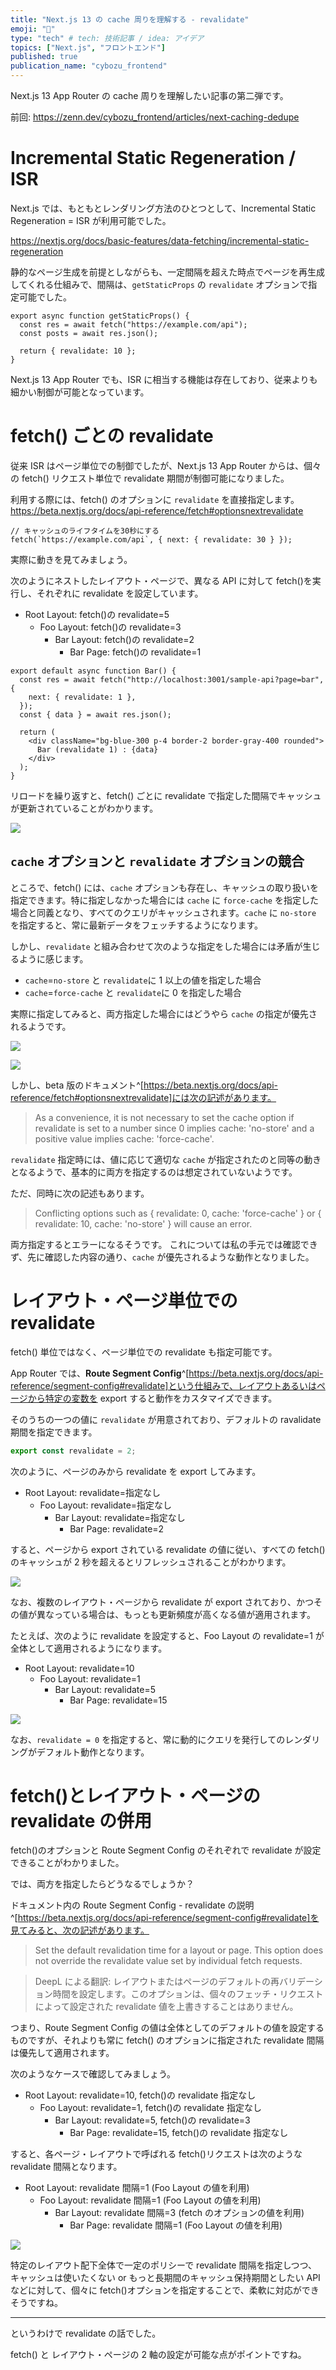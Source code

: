 ```yaml
---
title: "Next.js 13 の cache 周りを理解する - revalidate"
emoji: "🚚"
type: "tech" # tech: 技術記事 / idea: アイデア
topics: ["Next.js", "フロントエンド"]
published: true
publication_name: "cybozu_frontend"
---
```


Next.js 13 App Router の cache 周りを理解したい記事の第二弾です。

前回:
https://zenn.dev/cybozu_frontend/articles/next-caching-dedupe

# Incremental Static Regeneration / ISR

Next.js では、もともとレンダリング方法のひとつとして、Incremental Static Regeneration = ISR が利用可能でした。

https://nextjs.org/docs/basic-features/data-fetching/incremental-static-regeneration

静的なページ生成を前提としながらも、一定間隔を超えた時点でページを再生成してくれる仕組みで、間隔は、`getStaticProps` の `revalidate` オプションで指定可能でした。

```ts:従来のISRとrevalidate
export async function getStaticProps() {
  const res = await fetch("https://example.com/api");
  const posts = await res.json();

  return { revalidate: 10 };
}
```

Next.js 13 App Router でも、ISR に相当する機能は存在しており、従来よりも細かい制御が可能となっています。

# fetch() ごとの revalidate

従来 ISR はページ単位での制御でしたが、Next.js 13 App Router からは、個々の fetch() リクエスト単位で revalidate 期間が制御可能になりました。

利用する際には、fetch() のオプションに `revalidate` を直接指定します。
https://beta.nextjs.org/docs/api-reference/fetch#optionsnextrevalidate

```ts:fetch()とrevalidate
// キャッシュのライフタイムを30秒にする
fetch(`https://example.com/api`, { next: { revalidate: 30 } });
```

実際に動きを見てみましょう。

次のようにネストしたレイアウト・ページで、異なる API に対して fetch()を実行し、それぞれに revalidate を設定しています。

- Root Layout: fetch()の revalidate=5
  - Foo Layout: fetch()の revalidate=3
    - Bar Layout: fetch()の revalidate=2
      - Bar Page: fetch()の revalidate=1

```tsx:revalidateを用いたページコンポーネントの例
export default async function Bar() {
  const res = await fetch("http://localhost:3001/sample-api?page=bar", {
    next: { revalidate: 1 },
  });
  const { data } = await res.json();

  return (
    <div className="bg-blue-300 p-4 border-2 border-gray-400 rounded">
      Bar (revalidate 1) : {data}
    </div>
  );
}
```

リロードを繰り返すと、fetch() ごとに revalidate で指定した間隔でキャッシュが更新されていることがわかります。

![](/images/next-caching/revalidate-1.gif)

## `cache` オプションと `revalidate` オプションの競合

ところで、fetch() には、`cache` オプションも存在し、キャッシュの取り扱いを指定できます。特に指定しなかった場合には `cache` に `force-cache` を指定した場合と同義となり、すべてのクエリがキャッシュされます。`cache` に `no-store` を指定すると、常に最新データをフェッチするようになります。

しかし、`revalidate` と組み合わせて次のような指定をした場合には矛盾が生じるように感じます。

- `cache`=`no-store` と `revalidate`に 1 以上の値を指定した場合
- `cache`=`force-cache` と `revalidate`に 0 を指定した場合

実際に指定してみると、両方指定した場合にはどうやら `cache` の指定が優先されるようです。

![](/images/next-caching/revalidate-2.gif)

![](/images/next-caching/revalidate-3.gif)

しかし、beta 版のドキュメント^[https://beta.nextjs.org/docs/api-reference/fetch#optionsnextrevalidate]には次の記述があります。

> As a convenience, it is not necessary to set the cache option if revalidate is set to a number since 0 implies cache: 'no-store' and a positive value implies cache: 'force-cache'.

`revalidate` 指定時には、値に応じて適切な `cache` が指定されたのと同等の動きとなるようで、基本的に両方を指定するのは想定されていないようです。

ただ、同時に次の記述もあります。

> Conflicting options such as { revalidate: 0, cache: 'force-cache' } or { revalidate: 10, cache: 'no-store' } will cause an error.

両方指定するとエラーになるそうです。
これについては私の手元では確認できず、先に確認した内容の通り、`cache` が優先されるような動作となりました。

# レイアウト・ページ単位での revalidate

fetch() 単位ではなく、ページ単位での revalidate も指定可能です。

App Router では、**Route Segment Config**^[https://beta.nextjs.org/docs/api-reference/segment-config#revalidate]という仕組みで、レイアウトあるいはページから特定の変数を export すると動作をカスタマイズできます。

そのうちの一つの値に `revalidate` が用意されており、デフォルトの ravalidate 期間を指定できます。

```ts
export const revalidate = 2;
```

次のように、ページのみから revalidate を export してみます。

- Root Layout: revalidate=指定なし
  - Foo Layout: revalidate=指定なし
    - Bar Layout: revalidate=指定なし
      - Bar Page: revalidate=2

すると、ページから export されている revalidate の値に従い、すべての fetch() のキャッシュが 2 秒を超えるとリフレッシュされることがわかります。

![](/images/next-caching/revalidate-page.gif)

なお、複数のレイアウト・ページから revalidate が export されており、かつその値が異なっている場合は、もっとも更新頻度が高くなる値が適用されます。

たとえば、次のように revalidate を設定すると、Foo Layout の revalidate=1 が全体として適用されるようになります。

- Root Layout: revalidate=10
  - Foo Layout: revalidate=1
    - Bar Layout: revalidate=5
      - Bar Page: revalidate=15

![](/images/next-caching/revalidate-page2.gif)

なお、`revalidate = 0` を指定すると、常に動的にクエリを発行してのレンダリングがデフォルト動作となります。

# fetch()とレイアウト・ページの revalidate の併用

fetch()のオプションと Route Segment Config のそれぞれで revalidate が設定できることがわかりました。

では、両方を指定したらどうなるでしょうか？

ドキュメント内の Route Segment Config - revalidate の説明^[https://beta.nextjs.org/docs/api-reference/segment-config#revalidate]を見てみると、次の記述があります。

> Set the default revalidation time for a layout or page. This option does not override the revalidate value set by individual fetch requests.

> DeepL による翻訳:
> レイアウトまたはページのデフォルトの再バリデーション時間を設定します。このオプションは、個々のフェッチ・リクエストによって設定された revalidate 値を上書きすることはありません。

つまり、Route Segment Config の値は全体としてのデフォルトの値を設定するものですが、それよりも常に fetch() のオプションに指定された revalidate 間隔は優先して適用されます。

次のようなケースで確認してみましょう。

- Root Layout: revalidate=10, fetch()の revalidate 指定なし
  - Foo Layout: revalidate=1, fetch()の revalidate 指定なし
    - Bar Layout: revalidate=5, fetch()の revalidate=3
      - Bar Page: revalidate=15, fetch()の revalidate 指定なし

すると、各ページ・レイアウトで呼ばれる fetch()リクエストは次のような revalidate 間隔となります。

- Root Layout: revalidate 間隔=1 (Foo Layout の値を利用)
  - Foo Layout: revalidate 間隔=1 (Foo Layout の値を利用)
    - Bar Layout: revalidate 間隔=3 (fetch のオプションの値を利用)
      - Bar Page: revalidate 間隔=1 (Foo Layout の値を利用)

![](/images/next-caching/revalidate-page3.gif)

特定のレイアウト配下全体で一定のポリシーで revalidate 間隔を指定しつつ、キャッシュは使いたくない or もっと長期間のキャッシュ保持期間としたい API などに対して、個々に fetch()オプションを指定することで、柔軟に対応ができそうですね。

---

というわけで revalidate の話でした。

fetch() と レイアウト・ページの 2 軸の設定が可能な点がポイントですね。
